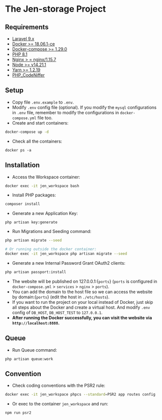 # The **Jen-storage** Project
## Requirements
- [Laravel 9.x](https://laravel.com/docs/9.x)
- [Docker >= 18.06.1-ce](https://docs.docker.com/install)
- [Docker-compose >= 1.29.0](https://docs.docker.com/compose/install)
- [PHP 8.1](https://www.php.net/downloads.php)
- [Nginx > = nginx/1.15.7](https://www.nginx.com/resources/wiki/start/topics/tutorials/install/)
- [Node >= v14.21.1](https://nodejs.org/en/download/)
- [Yarn >= 1.2.19](https://yarnpkg.com/en/docs/install#debian-stable)
- [PHP_CodeNiffer](https://siderlabs.com/blog/lets-clean-up-our-php-code-using-php-codesniffer-f4f18442a470/)
## Setup
- Copy file `.env.example` to `.env`.
- Modify `.env` config file (optional). If you modify the `mysql` configurations in `.env` file, remember to modify the configurations in `docker-compose.yml` file too.
- Create and start containers:
```BASH
docker-compose up -d
```
- Check all the containers: 
```
docker ps -a
```
## Installation
- Access the Workspace container:
```BASH
docker exec -it jen_workspace bash
```
- Install PHP packages:
```BASH
composer install
```
- Generate a new Application Key:
```
php artisan key:generate
```
- Run Migrations and Seeding command:
```BASH
php artisan migrate --seed

# Or running outside the docker container:
docker exec -it jen_workspace php artisan migrate --seed
```
- Generate a new Internal Password Grant OAuth2 clients:
```bash
php artisan passport:install
```
- The website will be published on 127.0.0.1:{`ports`} (`ports` is configured in `docker-compose.yml` > `services` > `nginx` > `ports`). 
- You can add the domain to the host file so we can access the website by domain:{`ports`} (edit the host in `./etc/hosts`).
- If you want to run the project on your local instead of Docker, just skip all steps about the Docker and create a virtual host. And modify `.env` config of `DB_HOST`, `DB_HOST_TEST` to `127.0.0.1`.
- **After running the Docker successfully, you can visit the website via `http://localhost:8888`.**
## Queue
- Run Queue command:
```
php artisan queue:work
```
## Convention
- Check coding conventions with the PSR2 rule:
```bash
docker exec -it jen_workspace phpcs --standard=PSR2 app routes config
```
- Or exec to the container `jen_workspace` and run:
```bash
npm run psr2
```
